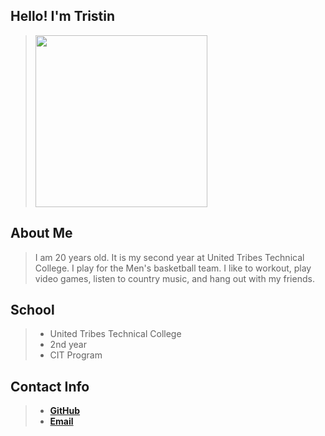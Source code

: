 ## Hello! I'm Tristin

> <img src="" width="275" height="275">

## About Me
>I am 20 years old. It is my second year at United Tribes Technical College. I play for the Men's basketball team. I like to workout, play video games, listen to country music, and hang out with my friends. 

## School 
> - United Tribes Technical College
> - 2nd year
> - CIT Program

## Contact Info
> - <a href="https://github.com/TrisDavis" target="_blank">**GitHub**</a>
> - <a href="tmike.davis13@gmail.com">**Email**</a>
